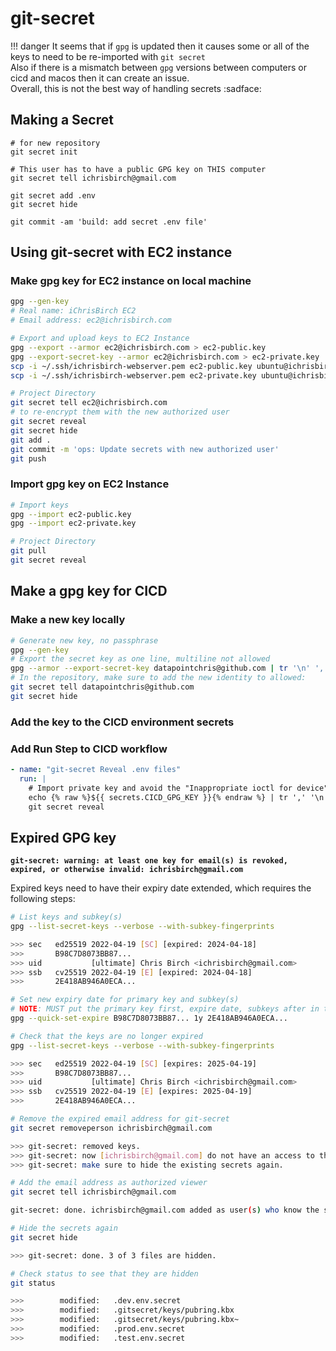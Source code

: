 # git-secret

!!! danger
    It seems that if `gpg` is updated then it causes some or all of the keys to need to be re-imported with `git secret`  
    Also if there is a mismatch between `gpg` versions between computers or cicd and macos then it can create an issue.  
    Overall, this is not the best way of handling secrets :sadface:

## Making a Secret

```shell
# for new repository
git secret init

# This user has to have a public GPG key on THIS computer
git secret tell ichrisbirch@gmail.com

git secret add .env
git secret hide

git commit -am 'build: add secret .env file'
```

## Using git-secret with EC2 instance

### Make gpg key for EC2 instance on local machine

```bash
gpg --gen-key
# Real name: iChrisBirch EC2
# Email address: ec2@ichrisbirch.com

# Export and upload keys to EC2 Instance
gpg --export --armor ec2@ichrisbirch.com > ec2-public.key
gpg --export-secret-key --armor ec2@ichrisbirch.com > ec2-private.key
scp -i ~/.ssh/ichrisbirch-webserver.pem ec2-public.key ubuntu@ichrisbirch:~
scp -i ~/.ssh/ichrisbirch-webserver.pem ec2-private.key ubuntu@ichrisbirch:~

# Project Directory
git secret tell ec2@ichrisbirch.com
# to re-encrypt them with the new authorized user
git secret reveal
git secret hide
git add .
git commit -m 'ops: Update secrets with new authorized user'
git push
```

### Import gpg key on EC2 Instance

```bash
# Import keys
gpg --import ec2-public.key
gpg --import ec2-private.key

# Project Directory
git pull
git secret reveal
```

## Make a gpg key for CICD

### Make a new key locally

```bash
# Generate new key, no passphrase
gpg --gen-key
# Export the secret key as one line, multiline not allowed
gpg --armor --export-secret-key datapointchris@github.com | tr '\n' ',' > cicd-gpg-key.gpg
# In the repository, make sure to add the new identity to allowed:
git secret tell datapointchris@github.com
git secret hide
```

### Add the key to the CICD environment secrets

### Add Run Step to CICD workflow

```yaml
- name: "git-secret Reveal .env files"
  run: |
    # Import private key and avoid the "Inappropriate ioctl for device" error
    echo {% raw %}${{ secrets.CICD_GPG_KEY }}{% endraw %} | tr ',' '\n' | gpg --batch --yes --pinentry-mode loopback --import
    git secret reveal
```

## Expired GPG key

**`git-secret: warning: at least one key for email(s) is revoked, expired, or otherwise invalid: ichrisbirch@gmail.com`**

Expired keys need to have their expiry date extended, which requires the following steps:

```bash
# List keys and subkey(s)
gpg --list-secret-keys --verbose --with-subkey-fingerprints

>>> sec   ed25519 2022-04-19 [SC] [expired: 2024-04-18]
>>>       B98C7D8073BB87...
>>> uid           [ultimate] Chris Birch <ichrisbirch@gmail.com>
>>> ssb   cv25519 2022-04-19 [E] [expired: 2024-04-18]
>>>       2E418AB946A0ECA...

# Set new expiry date for primary key and subkey(s)
# NOTE: MUST put the primary key first, expire date, subkeys after in the same command
gpg --quick-set-expire B98C7D8073BB87... 1y 2E418AB946A0ECA...

# Check that the keys are no longer expired
gpg --list-secret-keys --verbose --with-subkey-fingerprints

>>> sec   ed25519 2022-04-19 [SC] [expires: 2025-04-19]
>>>       B98C7D8073BB87...
>>> uid           [ultimate] Chris Birch <ichrisbirch@gmail.com>
>>> ssb   cv25519 2022-04-19 [E] [expires: 2025-04-19]
>>>       2E418AB946A0ECA...

# Remove the expired email address for git-secret
git secret removeperson ichrisbirch@gmail.com

>>> git-secret: removed keys.
>>> git-secret: now [ichrisbirch@gmail.com] do not have an access to the repository.
>>> git-secret: make sure to hide the existing secrets again.

# Add the email address as authorized viewer
git secret tell ichrisbirch@gmail.com

git-secret: done. ichrisbirch@gmail.com added as user(s) who know the secret.

# Hide the secrets again
git secret hide

>>> git-secret: done. 3 of 3 files are hidden.

# Check status to see that they are hidden
git status

>>>        modified:   .dev.env.secret
>>>        modified:   .gitsecret/keys/pubring.kbx
>>>        modified:   .gitsecret/keys/pubring.kbx~
>>>        modified:   .prod.env.secret
>>>        modified:   .test.env.secret
```
